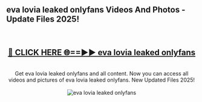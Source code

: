 <h2>eva lovia leaked onlyfans Videos And Photos - Update Files 2025!</h2>
<br>
<div align="center">
<h2><a href="https://top-ai-tools.click/QrbHav" rel="nofollow">🔴 CLICK HERE 🌐==►► eva lovia leaked onlyfans</a></h2>
<br>
Get eva lovia leaked onlyfans and all content. Now you can access all videos and pictures of eva lovia leaked onlyfans. New Updated Files 2025!
<br>
<br>
<a href="https://top-ai-tools.click/QrbHav" rel="nofollow" data-target="animated-image.originalLink"><img src="https://i.ibb.co.com/WyWwxjT/player-gif2.gif" alt="eva lovia leaked onlyfans" style="max-width: 100%; display: inline-block;" data-target="animated-image.originalImage"></a>
</div>
<br>